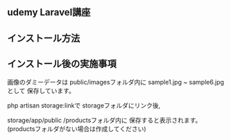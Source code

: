 ## udemy Laravel講座


## インストール方法

## インストール後の実施事項

画像のダミーデータは
public/imagesフォルダ内に
sample1.jpg ~ sample6.jpgとして
保存しています。

php artisan storage:linkで
storageフォルダにリンク後,

storage/app/public
/productsフォルダ内に
保存すると表示されます。
(productsフォルダがない場合は作成してください)
